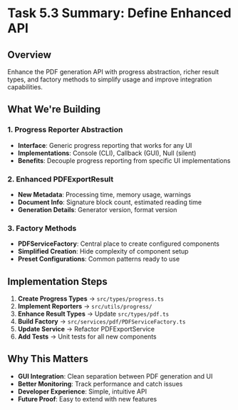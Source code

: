 # Task 5.3 Summary: Define Enhanced API

## Overview
Enhance the PDF generation API with progress abstraction, richer result types, and factory methods to simplify usage and improve integration capabilities.

## What We're Building

### 1. Progress Reporter Abstraction
- **Interface**: Generic progress reporting that works for any UI
- **Implementations**: Console (CLI), Callback (GUI), Null (silent)
- **Benefits**: Decouple progress reporting from specific UI implementations

### 2. Enhanced PDFExportResult
- **New Metadata**: Processing time, memory usage, warnings
- **Document Info**: Signature block count, estimated reading time
- **Generation Details**: Generator version, format version

### 3. Factory Methods
- **PDFServiceFactory**: Central place to create configured components
- **Simplified Creation**: Hide complexity of component setup
- **Preset Configurations**: Common patterns ready to use

## Implementation Steps

1. **Create Progress Types** → `src/types/progress.ts`
2. **Implement Reporters** → `src/utils/progress/`
3. **Enhance Result Types** → Update `src/types/pdf.ts`
4. **Build Factory** → `src/services/pdf/PDFServiceFactory.ts`
5. **Update Service** → Refactor PDFExportService
6. **Add Tests** → Unit tests for all new components

## Why This Matters

- **GUI Integration**: Clean separation between PDF generation and UI
- **Better Monitoring**: Track performance and catch issues
- **Developer Experience**: Simple, intuitive API
- **Future Proof**: Easy to extend with new features 